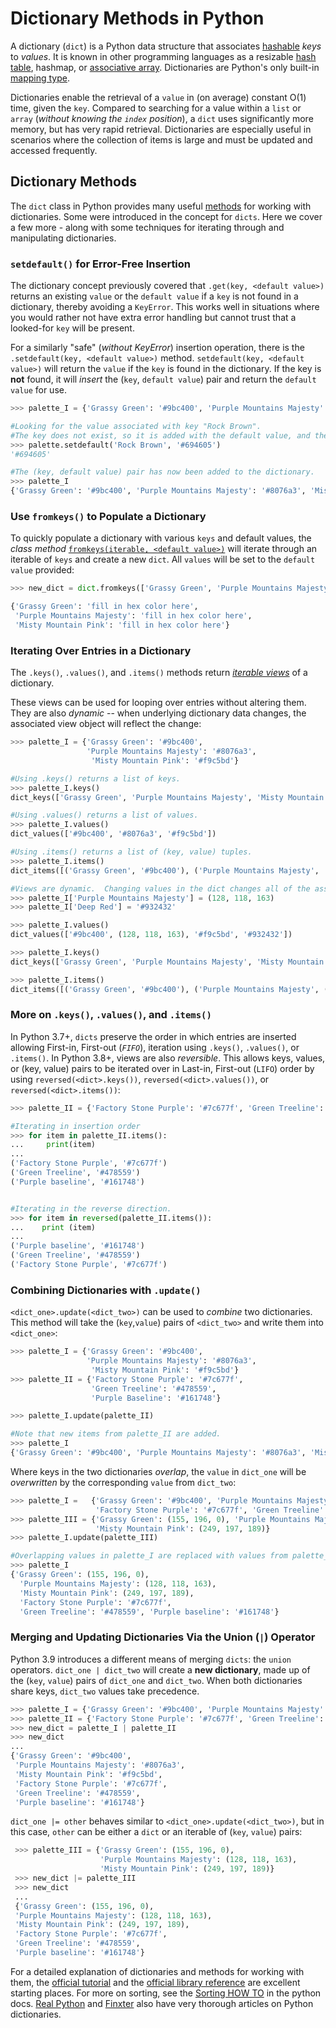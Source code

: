 # Dictionary Methods in Python

A dictionary (`dict`) is a Python data structure that associates [hashable][term-hashable] _keys_ to _values_.
It is known in other programming languages as a resizable [hash table][hashtable-wikipedia], hashmap, or [associative array][associative-array].
Dictionaries are Python's only built-in [mapping type][mapping-types-dict].

Dictionaries enable the retrieval of a `value` in (on average) constant O(1) time, given the `key`.
Compared to searching for a value within a `list` or `array` (_without knowing the `index` position_), a `dict` uses significantly more memory, but has very rapid retrieval.
Dictionaries are especially useful in scenarios where the collection of items is large and must be updated and accessed frequently.


## Dictionary Methods

The `dict` class in Python provides many useful [methods][dict-methods] for working with dictionaries.
Some were introduced in the concept for `dicts`.
Here we cover a few more - along with some techniques for iterating through and manipulating dictionaries.

### `setdefault()` for Error-Free Insertion

The dictionary concept previously covered that `.get(key, <default value>)` returns an existing `value` or the `default value` if a `key` is not found in a dictionary, thereby avoiding a `KeyError`.
This works well in situations where you would rather not have extra error handling but cannot trust that a looked-for `key` will be present.

For a similarly "safe" (_without KeyError_) insertion operation, there is the `.setdefault(key, <default value>)` method.
`setdefault(key, <default value>)` will return the `value` if the `key` is found in the dictionary.
If the key is **not** found, it will _insert_ the (`key`, `default value`) pair and return the `default value` for use.

```python
>>> palette_I = {'Grassy Green': '#9bc400', 'Purple Mountains Majesty': '#8076a3', 'Misty Mountain Pink': '#f9c5bd'}

#Looking for the value associated with key "Rock Brown".
#The key does not exist, so it is added with the default value, and the value is returned.
>>> palette.setdefault('Rock Brown', '#694605')
'#694605'

#The (key, default value) pair has now been added to the dictionary.
>>> palette_I
{'Grassy Green': '#9bc400', 'Purple Mountains Majesty': '#8076a3', 'Misty Mountain Pink': '#f9c5bd', 'Rock Brown': '#694605'}
```

### Use `fromkeys()` to Populate a Dictionary

To quickly populate a dictionary with various `keys` and default values, the _class method_ [`fromkeys(iterable, <default value>)`][fromkeys] will iterate through an iterable of `keys` and create a new `dict`.
All `values` will be set to the `default value` provided:

```python
>>> new_dict = dict.fromkeys(['Grassy Green', 'Purple Mountains Majesty', 'Misty Mountain Pink'], 'fill in hex color here')

{'Grassy Green': 'fill in hex color here',
 'Purple Mountains Majesty': 'fill in hex color here',
 'Misty Mountain Pink': 'fill in hex color here'}
```

### Iterating Over Entries in a Dictionary

The `.keys()`, `.values()`, and `.items()` methods return [_iterable views_][dict-views] of a dictionary.

These views can be used for looping over entries without altering them.
They are also _dynamic_ -- when underlying dictionary data changes, the associated view object will reflect the change:

```python
>>> palette_I = {'Grassy Green': '#9bc400',
                 'Purple Mountains Majesty': '#8076a3',
                  'Misty Mountain Pink': '#f9c5bd'}

#Using .keys() returns a list of keys.
>>> palette_I.keys()
dict_keys(['Grassy Green', 'Purple Mountains Majesty', 'Misty Mountain Pink'])

#Using .values() returns a list of values.
>>> palette_I.values()
dict_values(['#9bc400', '#8076a3', '#f9c5bd'])

#Using .items() returns a list of (key, value) tuples.
>>> palette_I.items()
dict_items([('Grassy Green', '#9bc400'), ('Purple Mountains Majesty', '#8076a3'), ('Misty Mountain Pink', '#f9c5bd')])

#Views are dynamic.  Changing values in the dict changes all of the associated views.
>>> palette_I['Purple Mountains Majesty'] = (128, 118, 163)
>>> palette_I['Deep Red'] = '#932432'

>>> palette_I.values()
dict_values(['#9bc400', (128, 118, 163), '#f9c5bd', '#932432'])

>>> palette_I.keys()
dict_keys(['Grassy Green', 'Purple Mountains Majesty', 'Misty Mountain Pink', 'Deep Red'])

>>> palette_I.items()
dict_items([('Grassy Green', '#9bc400'), ('Purple Mountains Majesty', (128, 118, 163)), ('Misty Mountain Pink', '#f9c5bd'), ('Deep Red', '#932432')])
```

### More on `.keys()`, `.values()`, and `.items()`

In Python 3.7+, `dicts` preserve the order in which entries are inserted allowing First-in, First-out (_`FIFO`_),  iteration using `.keys()`, `.values()`, or `.items()`.
In Python 3.8+, views are also _reversible_.
This allows keys, values, or (key, value) pairs to be iterated over in Last-in, First-out (`LIFO`) order by using `reversed(<dict>.keys())`, `reversed(<dict>.values())`, or `reversed(<dict>.items())`:

```python
>>> palette_II = {'Factory Stone Purple': '#7c677f', 'Green Treeline': '#478559', 'Purple baseline': '#161748'}

#Iterating in insertion order 
>>> for item in palette_II.items():
...     print(item)
...
('Factory Stone Purple', '#7c677f')
('Green Treeline', '#478559')
('Purple baseline', '#161748')


#Iterating in the reverse direction.
>>> for item in reversed(palette_II.items()):
...    print (item)
...
('Purple baseline', '#161748')
('Green Treeline', '#478559')
('Factory Stone Purple', '#7c677f')

```

### Combining Dictionaries with `.update()`

`<dict_one>.update(<dict_two>)` can be used to _combine_ two dictionaries.
This method will take the (`key`,`value`) pairs of `<dict_two>` and write them into `<dict_one>`:

```python
>>> palette_I = {'Grassy Green': '#9bc400',
                 'Purple Mountains Majesty': '#8076a3',
                  'Misty Mountain Pink': '#f9c5bd'}
>>> palette_II = {'Factory Stone Purple': '#7c677f',
                  'Green Treeline': '#478559',
                  'Purple Baseline': '#161748'}

>>> palette_I.update(palette_II)

#Note that new items from palette_II are added.
>>> palette_I
{'Grassy Green': '#9bc400', 'Purple Mountains Majesty': '#8076a3', 'Misty Mountain Pink': '#f9c5bd', 'Factory Stone Purple': '#7c677f', 'Green Treeline': '#478559', 'Purple Baseline': '#161748'}
```

Where keys in the two dictionaries _overlap_, the `value` in `dict_one` will be _overwritten_ by the corresponding `value` from `dict_two`:

```python
>>> palette_I =   {'Grassy Green': '#9bc400', 'Purple Mountains Majesty': '#8076a3', 'Misty Mountain Pink': '#f9c5bd', 
                   'Factory Stone Purple': '#7c677f', 'Green Treeline': '#478559', 'Purple baseline': '#161748'}
>>> palette_III = {'Grassy Green': (155, 196, 0), 'Purple Mountains Majesty': (128, 118, 163),
                   'Misty Mountain Pink': (249, 197, 189)}
>>> palette_I.update(palette_III)

#Overlapping values in palette_I are replaced with values from palette_III
>>> palette_I
{'Grassy Green': (155, 196, 0),
  'Purple Mountains Majesty': (128, 118, 163), 
  'Misty Mountain Pink': (249, 197, 189), 
  'Factory Stone Purple': '#7c677f', 
  'Green Treeline': '#478559', 'Purple baseline': '#161748'}
```

### Merging and Updating Dictionaries Via the Union (`|`) Operator

Python 3.9 introduces a different means of merging `dicts`:  the `union` operators.
`dict_one | dict_two` will create a **new dictionary**, made up of the (`key`, `value`) pairs of `dict_one` and `dict_two`.
When both dictionaries share keys, `dict_two` values take precedence.


```python
>>> palette_I = {'Grassy Green': '#9bc400', 'Purple Mountains Majesty': '#8076a3', 'Misty Mountain Pink': '#f9c5bd'}
>>> palette_II = {'Factory Stone Purple': '#7c677f', 'Green Treeline': '#478559', 'Purple baseline': '#161748'}
>>> new_dict = palette_I | palette_II
>>> new_dict
...
{'Grassy Green': '#9bc400',
 'Purple Mountains Majesty': '#8076a3',
 'Misty Mountain Pink': '#f9c5bd',
 'Factory Stone Purple': '#7c677f',
 'Green Treeline': '#478559',
 'Purple baseline': '#161748'}
```

`dict_one |= other` behaves similar to `<dict_one>.update(<dict_two>)`, but in this case, `other` can be either a `dict` or an iterable of (`key`, `value`) pairs:

```python
 >>> palette_III = {'Grassy Green': (155, 196, 0),
                    'Purple Mountains Majesty': (128, 118, 163),
                    'Misty Mountain Pink': (249, 197, 189)}
 >>> new_dict |= palette_III
 >>> new_dict
 ...
 {'Grassy Green': (155, 196, 0),
 'Purple Mountains Majesty': (128, 118, 163),
 'Misty Mountain Pink': (249, 197, 189),
 'Factory Stone Purple': '#7c677f',
 'Green Treeline': '#478559',
 'Purple baseline': '#161748'}
```

For a detailed explanation of dictionaries and methods for working with them, the [official tutorial][dicts-docs] and the [official library reference][mapping-types-dict] are excellent starting places.
For more on sorting, see the [Sorting HOW TO][sorting-howto] in the python docs.
[Real Python][how-to-dicts] and [Finxter][fi-dict-guide] also have very thorough articles on Python dictionaries.


[associative-array]: https://en.wikipedia.org/wiki/Associative_array#:~:text=In%20computer%20science%2C%20an%20associative,a%20function%20with%20finite%20domain.
[dict-methods]: https://docs.python.org/3/library/stdtypes.html#dict
[dict-views]: https://docs.python.org/3/library/stdtypes.html#dict-views
[dicts-docs]: https://docs.python.org/3/tutorial/datastructures.html#dictionaries
[fi-dict-guide]: https://blog.finxter.com/python-dictionary
[fromkeys]: https://docs.python.org/3/library/stdtypes.html#dict.fromkeys
[hashtable-wikipedia]: https://en.wikipedia.org/wiki/Hash_table
[how-to-dicts]: https://www.w3schools.com/python/python_dictionaries.asp
[mapping-types-dict]: https://docs.python.org/3/library/stdtypes.html#mapping-types-dict
[sorting-howto]: https://docs.python.org/3/howto/sorting.html
[term-hashable]: https://docs.python.org/3/glossary.html#term-hashable
